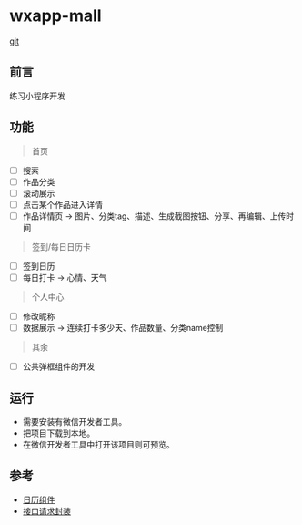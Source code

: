 # wxapp-mall
[git]()

## 前言
练习小程序开发

## 功能
> 首页
- [ ] 搜索
- [ ] 作品分类
- [ ] 滚动展示
- [ ] 点击某个作品进入详情
- [ ] 作品详情页 -> 图片、分类tag、描述、生成截图按钮、分享、再编辑、上传时间

> 签到/每日日历卡
- [ ] 签到日历
- [ ] 每日打卡 -> 心情、天气

> 个人中心
- [ ] 修改昵称
- [ ] 数据展示 -> 连续打卡多少天、作品数量、分类name控制

> 其余
- [ ] 公共弹框组件的开发


## 运行

* 需要安装有微信开发者工具。
* 把项目下载到本地。
* 在微信开发者工具中打开该项目则可预览。

## 参考

* [日历组件](https://github.com/treadpit/wx_calendar)
* [接口请求封装](https://juejin.im/post/5b050e5651882542816aabfa)
